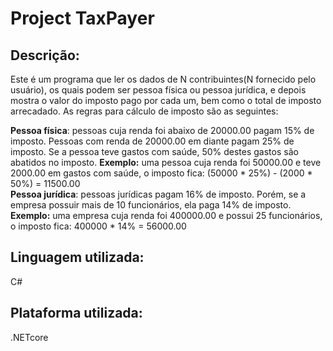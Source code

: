 # Project TaxPayer
## Descrição:
Este é um programa que ler os dados de N contribuintes(N fornecido pelo usuário), os quais podem ser pessoa física ou pessoa jurídica, e depois mostra o valor do imposto pago por cada um, bem como o total de imposto arrecadado. As regras para cálculo de imposto são as seguintes:

**Pessoa física**: pessoas cuja renda foi abaixo de 20000.00 pagam 15% de imposto. Pessoas com
renda de 20000.00 em diante pagam 25% de imposto. Se a pessoa teve gastos com saúde, 50%
destes gastos são abatidos no imposto.
**Exemplo:** uma pessoa cuja renda foi 50000.00 e teve 2000.00 em gastos com saúde, o imposto
fica: (50000 * 25%) - (2000 * 50%) = 11500.00  
**Pessoa jurídica**: pessoas jurídicas pagam 16% de imposto. Porém, se a empresa possuir mais de 10
funcionários, ela paga 14% de imposto.  
**Exemplo:** uma empresa cuja renda foi 400000.00 e possui 25 funcionários, o imposto fica:
400000 * 14% = 56000.00
## Linguagem utilizada:
C#
## Plataforma utilizada:
.NETcore
